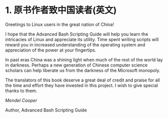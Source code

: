 # 1\. 原书作者致中国读者(英文)

Greetings to Linux users in the great nation of China!

I hope that the Advanced Bash Scripting Guide will help you learn the intricacies of Linux and appreciate its utility. Time spent writing scripts will reward you in increased understanding of the operating system and appreciation of the power at your fingertips.

In past eras China was a shining light when much of the rest of the world lay in darkness. Perhaps a new generation of Chinese computer science scholars can help liberate us from the darkness of the Microsoft monopoly.

The translators of this book deserve a great deal of credit and praise for all the time and effort they have invested in this project. I wish to give special thanks to them.

_Mendel Cooper_

Author, Advanced Bash Scripting Guide